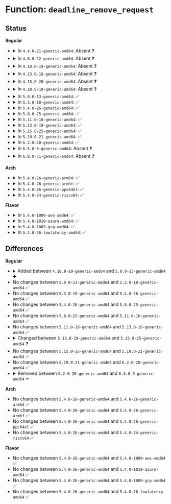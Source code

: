 # Function: <code>deadline_remove_request</code>

## Status
<b>Regular</b>
<ul>
<li>
<details>
<summary>In <code>4.4.0-21-generic-amd64</code>: Absent ❓</summary>

```json
{
  "name": "deadline_remove_request",
  "collision_type": "Unique Static",
  "inline_type": "Full",
  "funcs": [
    {
      "addr": 18446744071582894607,
      "name": "deadline_remove_request",
      "external": false,
      "loc": "block/deadline-iosched.c:116",
      "file": "block/deadline-iosched.c",
      "inline": "not declared, inlined",
      "caller_inline": [
        "block/deadline-iosched.c:deadline_dispatch_requests",
        "block/deadline-iosched.c:deadline_merged_requests"
      ],
      "caller_func": []
    }
  ],
  "symbols": []
}
```
</details>
</li>
<li>
<details>
<summary>In <code>4.8.0-22-generic-amd64</code>: Absent ❓</summary>

```json
{
  "name": "deadline_remove_request",
  "collision_type": "Unique Static",
  "inline_type": "Full",
  "funcs": [
    {
      "addr": 18446744071583180352,
      "name": "deadline_remove_request",
      "external": false,
      "loc": "block/deadline-iosched.c:115",
      "file": "block/deadline-iosched.c",
      "inline": "not declared, inlined",
      "caller_inline": [
        "block/deadline-iosched.c:deadline_dispatch_requests",
        "block/deadline-iosched.c:deadline_merged_requests"
      ],
      "caller_func": []
    }
  ],
  "symbols": []
}
```
</details>
</li>
<li>
<details>
<summary>In <code>4.10.0-19-generic-amd64</code>: Absent ❓</summary>

```json
{
  "name": "deadline_remove_request",
  "collision_type": "Unique Static",
  "inline_type": "Full",
  "funcs": [
    {
      "addr": 18446744071583291258,
      "name": "deadline_remove_request",
      "external": false,
      "loc": "block/deadline-iosched.c:115",
      "file": "block/deadline-iosched.c",
      "inline": "not declared, inlined",
      "caller_inline": [
        "block/deadline-iosched.c:deadline_dispatch_requests",
        "block/deadline-iosched.c:deadline_merged_requests"
      ],
      "caller_func": []
    }
  ],
  "symbols": []
}
```
</details>
</li>
<li>
<details>
<summary>In <code>4.13.0-16-generic-amd64</code>: Absent ❓</summary>

```json
{
  "name": "deadline_remove_request",
  "collision_type": "Unique Static",
  "inline_type": "Full",
  "funcs": [
    {
      "addr": 18446744071583353770,
      "name": "deadline_remove_request",
      "external": false,
      "loc": "block/deadline-iosched.c:115",
      "file": "block/deadline-iosched.c",
      "inline": "not declared, inlined",
      "caller_inline": [
        "block/deadline-iosched.c:deadline_dispatch_requests",
        "block/deadline-iosched.c:deadline_merged_requests"
      ],
      "caller_func": []
    }
  ],
  "symbols": []
}
```
</details>
</li>
<li>
<details>
<summary>In <code>4.15.0-20-generic-amd64</code>: Absent ❓</summary>

```json
{
  "name": "deadline_remove_request",
  "collision_type": "Unique Static",
  "inline_type": "Full",
  "funcs": [
    {
      "addr": 18446744071583535786,
      "name": "deadline_remove_request",
      "external": false,
      "loc": "block/deadline-iosched.c:115",
      "file": "block/deadline-iosched.c",
      "inline": "not declared, inlined",
      "caller_inline": [
        "block/deadline-iosched.c:deadline_dispatch_requests",
        "block/deadline-iosched.c:deadline_merged_requests"
      ],
      "caller_func": []
    }
  ],
  "symbols": []
}
```
</details>
</li>
<li>
<details>
<summary>In <code>4.18.0-10-generic-amd64</code>: Absent ❓</summary>

```json
{
  "name": "deadline_remove_request",
  "collision_type": "Unique Static",
  "inline_type": "Full",
  "funcs": [
    {
      "addr": 18446744071583751614,
      "name": "deadline_remove_request",
      "external": false,
      "loc": "block/deadline-iosched.c:119",
      "file": "block/deadline-iosched.c",
      "inline": "not declared, inlined",
      "caller_inline": [
        "block/deadline-iosched.c:deadline_dispatch_requests",
        "block/deadline-iosched.c:deadline_merged_requests"
      ],
      "caller_func": []
    }
  ],
  "symbols": []
}
```
</details>
</li>
<li>
<details>
<summary>In <code>5.0.0-13-generic-amd64</code>: ✅</summary>

```c
void deadline_remove_request(struct request_queue * q, struct request * rq)
```

```json
{
  "name": "deadline_remove_request",
  "collision_type": "Unique Static",
  "inline_type": "No",
  "funcs": [
    {
      "addr": 18446744071583857808,
      "name": "deadline_remove_request",
      "external": false,
      "loc": "block/mq-deadline.c:108",
      "file": "block/mq-deadline.c",
      "inline": "seen, unknown",
      "caller_inline": [],
      "caller_func": [
        "block/mq-deadline.c:dd_dispatch_request",
        "block/mq-deadline.c:dd_merged_requests"
      ]
    }
  ],
  "symbols": [
    {
      "addr": 18446744071583857808,
      "name": "deadline_remove_request",
      "section": ".text",
      "bind": "STB_LOCAL",
      "size": 176
    }
  ]
}
```
</details>
</li>
<li>
<details>
<summary>In <code>5.3.0-18-generic-amd64</code>: ✅</summary>

```c
void deadline_remove_request(struct request_queue * q, struct request * rq)
```

```json
{
  "name": "deadline_remove_request",
  "collision_type": "Unique Static",
  "inline_type": "No",
  "funcs": [
    {
      "addr": 18446744071584048400,
      "name": "deadline_remove_request",
      "external": false,
      "loc": "block/mq-deadline.c:109",
      "file": "block/mq-deadline.c",
      "inline": "seen, unknown",
      "caller_inline": [],
      "caller_func": [
        "block/mq-deadline.c:dd_dispatch_request",
        "block/mq-deadline.c:dd_merged_requests"
      ]
    }
  ],
  "symbols": [
    {
      "addr": 18446744071584048400,
      "name": "deadline_remove_request",
      "section": ".text",
      "bind": "STB_LOCAL",
      "size": 176
    }
  ]
}
```
</details>
</li>
<li>
<details>
<summary>In <code>5.4.0-26-generic-amd64</code>: ✅</summary>

```c
void deadline_remove_request(struct request_queue * q, struct request * rq)
```

```json
{
  "name": "deadline_remove_request",
  "collision_type": "Unique Static",
  "inline_type": "No",
  "funcs": [
    {
      "addr": 18446744071584170912,
      "name": "deadline_remove_request",
      "external": false,
      "loc": "block/mq-deadline.c:109",
      "file": "block/mq-deadline.c",
      "inline": "seen, unknown",
      "caller_inline": [],
      "caller_func": [
        "block/mq-deadline.c:dd_dispatch_request",
        "block/mq-deadline.c:dd_merged_requests"
      ]
    }
  ],
  "symbols": [
    {
      "addr": 18446744071584170912,
      "name": "deadline_remove_request",
      "section": ".text",
      "bind": "STB_LOCAL",
      "size": 174
    }
  ]
}
```
</details>
</li>
<li>
<details>
<summary>In <code>5.8.0-25-generic-amd64</code>: ✅</summary>

```c
void deadline_remove_request(struct request_queue * q, struct request * rq)
```

```json
{
  "name": "deadline_remove_request",
  "collision_type": "Unique Static",
  "inline_type": "No",
  "funcs": [
    {
      "addr": 18446744071584567792,
      "name": "deadline_remove_request",
      "external": false,
      "loc": "block/mq-deadline.c:109",
      "file": "block/mq-deadline.c",
      "inline": "seen, unknown",
      "caller_inline": [],
      "caller_func": [
        "block/mq-deadline.c:__dd_dispatch_request",
        "block/mq-deadline.c:dd_merged_requests"
      ]
    }
  ],
  "symbols": [
    {
      "addr": 18446744071584567792,
      "name": "deadline_remove_request",
      "section": ".text",
      "bind": "STB_LOCAL",
      "size": 171
    }
  ]
}
```
</details>
</li>
<li>
<details>
<summary>In <code>5.11.0-16-generic-amd64</code>: ✅</summary>

```c
void deadline_remove_request(struct request_queue * q, struct request * rq)
```

```json
{
  "name": "deadline_remove_request",
  "collision_type": "Unique Static",
  "inline_type": "No",
  "funcs": [
    {
      "addr": 18446744071584686032,
      "name": "deadline_remove_request",
      "external": false,
      "loc": "block/mq-deadline.c:109",
      "file": "block/mq-deadline.c",
      "inline": "seen, unknown",
      "caller_inline": [],
      "caller_func": [
        "block/mq-deadline.c:__dd_dispatch_request",
        "block/mq-deadline.c:dd_merged_requests"
      ]
    }
  ],
  "symbols": [
    {
      "addr": 18446744071584686032,
      "name": "deadline_remove_request",
      "section": ".text",
      "bind": "STB_LOCAL",
      "size": 171
    }
  ]
}
```
</details>
</li>
<li>
<details>
<summary>In <code>5.13.0-19-generic-amd64</code>: ✅</summary>

```c
void deadline_remove_request(struct request_queue * q, struct request * rq)
```

```json
{
  "name": "deadline_remove_request",
  "collision_type": "Unique Static",
  "inline_type": "No",
  "funcs": [
    {
      "addr": 18446744071584714256,
      "name": "deadline_remove_request",
      "external": false,
      "loc": "block/mq-deadline.c:111",
      "file": "block/mq-deadline.c",
      "inline": "seen, unknown",
      "caller_inline": [],
      "caller_func": [
        "block/mq-deadline.c:__dd_dispatch_request",
        "block/mq-deadline.c:dd_merged_requests"
      ]
    }
  ],
  "symbols": [
    {
      "addr": 18446744071584714256,
      "name": "deadline_remove_request",
      "section": ".text",
      "bind": "STB_LOCAL",
      "size": 171
    }
  ]
}
```
</details>
</li>
<li>
<details>
<summary>In <code>5.15.0-25-generic-amd64</code>: ✅</summary>

```c
void deadline_remove_request(struct request_queue * q, struct dd_per_prio * per_prio, struct request * rq)
```

```json
{
  "name": "deadline_remove_request",
  "collision_type": "Unique Static",
  "inline_type": "No",
  "funcs": [
    {
      "addr": 18446744071585140880,
      "name": "deadline_remove_request",
      "external": false,
      "loc": "block/mq-deadline.c:192",
      "file": "block/mq-deadline.c",
      "inline": "seen, unknown",
      "caller_inline": [],
      "caller_func": [
        "block/mq-deadline.c:__dd_dispatch_request",
        "block/mq-deadline.c:dd_merged_requests"
      ]
    }
  ],
  "symbols": [
    {
      "addr": 18446744071585140880,
      "name": "deadline_remove_request",
      "section": ".text",
      "bind": "STB_LOCAL",
      "size": 180
    }
  ]
}
```
</details>
</li>
<li>
<details>
<summary>In <code>5.19.0-21-generic-amd64</code>: ✅</summary>

```c
void deadline_remove_request(struct request_queue * q, struct dd_per_prio * per_prio, struct request * rq)
```

```json
{
  "name": "deadline_remove_request",
  "collision_type": "Unique Static",
  "inline_type": "No",
  "funcs": [
    {
      "addr": 18446744071585872016,
      "name": "deadline_remove_request",
      "external": false,
      "loc": "block/mq-deadline.c:169",
      "file": "block/mq-deadline.c",
      "inline": "seen, unknown",
      "caller_inline": [],
      "caller_func": [
        "block/mq-deadline.c:__dd_dispatch_request",
        "block/mq-deadline.c:dd_merged_requests"
      ]
    }
  ],
  "symbols": [
    {
      "addr": 18446744071585872016,
      "name": "deadline_remove_request",
      "section": ".text",
      "bind": "STB_LOCAL",
      "size": 215
    }
  ]
}
```
</details>
</li>
<li>
<details>
<summary>In <code>6.2.0-20-generic-amd64</code>: ✅</summary>

```c
void deadline_remove_request(struct request_queue * q, struct dd_per_prio * per_prio, struct request * rq)
```

```json
{
  "name": "deadline_remove_request",
  "collision_type": "Unique Static",
  "inline_type": "No",
  "funcs": [
    {
      "addr": 18446744071586656480,
      "name": "deadline_remove_request",
      "external": false,
      "loc": "block/mq-deadline.c:183",
      "file": "block/mq-deadline.c",
      "inline": "seen, unknown",
      "caller_inline": [],
      "caller_func": [
        "block/mq-deadline.c:__dd_dispatch_request",
        "block/mq-deadline.c:dd_merged_requests"
      ]
    }
  ],
  "symbols": [
    {
      "addr": 18446744071586656480,
      "name": "deadline_remove_request",
      "section": ".text",
      "bind": "STB_LOCAL",
      "size": 214
    }
  ]
}
```
</details>
</li>
<li>
<details>
<summary>In <code>6.5.0-9-generic-amd64</code>: Absent ❓</summary>

```json
{
  "name": "deadline_remove_request",
  "collision_type": "Unique Static",
  "inline_type": "Full",
  "funcs": [
    {
      "addr": 18446744071586919895,
      "name": "deadline_remove_request",
      "external": false,
      "loc": "block/mq-deadline.c:210",
      "file": "block/mq-deadline.c",
      "inline": "not declared, inlined",
      "caller_inline": [
        "block/mq-deadline.c:__dd_dispatch_request",
        "block/mq-deadline.c:dd_merged_requests"
      ],
      "caller_func": []
    }
  ],
  "symbols": []
}
```
</details>
</li>
<li>
<details>
<summary>In <code>6.8.0-31-generic-amd64</code>: Absent ❓</summary>

```json
{
  "name": "deadline_remove_request",
  "collision_type": "Unique Static",
  "inline_type": "Full",
  "funcs": [
    {
      "addr": 18446744071587198177,
      "name": "deadline_remove_request",
      "external": false,
      "loc": "block/mq-deadline.c:210",
      "file": "block/mq-deadline.c",
      "inline": "not declared, inlined",
      "caller_inline": [
        "block/mq-deadline.c:__dd_dispatch_request",
        "block/mq-deadline.c:dd_merged_requests"
      ],
      "caller_func": []
    }
  ],
  "symbols": []
}
```
</details>
</li>
</ul>
<b>Arch</b>
<ul>
<li>
<details>
<summary>In <code>5.4.0-26-generic-arm64</code>: ✅</summary>

```c
void deadline_remove_request(struct request_queue * q, struct request * rq)
```

```json
{
  "name": "deadline_remove_request",
  "collision_type": "Unique Static",
  "inline_type": "No",
  "funcs": [
    {
      "addr": 18446603336496025232,
      "name": "deadline_remove_request",
      "external": false,
      "loc": "block/mq-deadline.c:109",
      "file": "block/mq-deadline.c",
      "inline": "seen, unknown",
      "caller_inline": [],
      "caller_func": [
        "block/mq-deadline.c:dd_dispatch_request",
        "block/mq-deadline.c:dd_merged_requests"
      ]
    }
  ],
  "symbols": [
    {
      "addr": 18446603336496025232,
      "name": "deadline_remove_request",
      "section": ".text",
      "bind": "STB_LOCAL",
      "size": 240
    }
  ]
}
```
</details>
</li>
<li>
<details>
<summary>In <code>5.4.0-26-generic-armhf</code>: ✅</summary>

```c
void deadline_remove_request(struct request_queue * q, struct request * rq)
```

```json
{
  "name": "deadline_remove_request",
  "collision_type": "Unique Static",
  "inline_type": "No",
  "funcs": [
    {
      "addr": 3229366892,
      "name": "deadline_remove_request",
      "external": false,
      "loc": "block/mq-deadline.c:109",
      "file": "block/mq-deadline.c",
      "inline": "seen, unknown",
      "caller_inline": [],
      "caller_func": [
        "block/mq-deadline.c:dd_dispatch_request",
        "block/mq-deadline.c:dd_merged_requests"
      ]
    }
  ],
  "symbols": [
    {
      "addr": 3229366892,
      "name": "deadline_remove_request",
      "section": ".text",
      "bind": "STB_LOCAL",
      "size": 188
    }
  ]
}
```
</details>
</li>
<li>
<details>
<summary>In <code>5.4.0-26-generic-ppc64el</code>: ✅</summary>

```c
void deadline_remove_request(struct request_queue * q, struct request * rq)
```

```json
{
  "name": "deadline_remove_request",
  "collision_type": "Unique Static",
  "inline_type": "No",
  "funcs": [
    {
      "addr": 13835058055290258480,
      "name": "deadline_remove_request",
      "external": false,
      "loc": "block/mq-deadline.c:109",
      "file": "block/mq-deadline.c",
      "inline": "seen, unknown",
      "caller_inline": [],
      "caller_func": [
        "block/mq-deadline.c:dd_dispatch_request",
        "block/mq-deadline.c:dd_merged_requests"
      ]
    }
  ],
  "symbols": [
    {
      "addr": 13835058055290258480,
      "name": "deadline_remove_request",
      "section": ".text",
      "bind": "STB_LOCAL",
      "size": 324
    }
  ]
}
```
</details>
</li>
<li>
<details>
<summary>In <code>5.4.0-24-generic-riscv64</code>: ✅</summary>

```c
void deadline_remove_request(struct request_queue * q, struct request * rq)
```

```json
{
  "name": "deadline_remove_request",
  "collision_type": "Unique Static",
  "inline_type": "No",
  "funcs": [
    {
      "addr": 18446743936275115264,
      "name": "deadline_remove_request",
      "external": false,
      "loc": "block/mq-deadline.c:109",
      "file": "block/mq-deadline.c",
      "inline": "seen, unknown",
      "caller_inline": [],
      "caller_func": [
        "block/mq-deadline.c:dd_dispatch_request",
        "block/mq-deadline.c:dd_merged_requests"
      ]
    }
  ],
  "symbols": [
    {
      "addr": 18446743936275115264,
      "name": "deadline_remove_request",
      "section": ".text",
      "bind": "STB_LOCAL",
      "size": 200
    }
  ]
}
```
</details>
</li>
</ul>
<b>Flavor</b>
<ul>
<li>
<details>
<summary>In <code>5.4.0-1009-aws-amd64</code>: ✅</summary>

```c
void deadline_remove_request(struct request_queue * q, struct request * rq)
```

```json
{
  "name": "deadline_remove_request",
  "collision_type": "Unique Static",
  "inline_type": "No",
  "funcs": [
    {
      "addr": 18446744071584139648,
      "name": "deadline_remove_request",
      "external": false,
      "loc": "block/mq-deadline.c:109",
      "file": "block/mq-deadline.c",
      "inline": "seen, unknown",
      "caller_inline": [],
      "caller_func": [
        "block/mq-deadline.c:dd_dispatch_request",
        "block/mq-deadline.c:dd_merged_requests"
      ]
    }
  ],
  "symbols": [
    {
      "addr": 18446744071584139648,
      "name": "deadline_remove_request",
      "section": ".text",
      "bind": "STB_LOCAL",
      "size": 174
    }
  ]
}
```
</details>
</li>
<li>
<details>
<summary>In <code>5.4.0-1010-azure-amd64</code>: ✅</summary>

```c
void deadline_remove_request(struct request_queue * q, struct request * rq)
```

```json
{
  "name": "deadline_remove_request",
  "collision_type": "Unique Static",
  "inline_type": "No",
  "funcs": [
    {
      "addr": 18446744071584075184,
      "name": "deadline_remove_request",
      "external": false,
      "loc": "block/mq-deadline.c:109",
      "file": "block/mq-deadline.c",
      "inline": "seen, unknown",
      "caller_inline": [],
      "caller_func": [
        "block/mq-deadline.c:dd_dispatch_request",
        "block/mq-deadline.c:dd_merged_requests"
      ]
    }
  ],
  "symbols": [
    {
      "addr": 18446744071584075184,
      "name": "deadline_remove_request",
      "section": ".text",
      "bind": "STB_LOCAL",
      "size": 174
    }
  ]
}
```
</details>
</li>
<li>
<details>
<summary>In <code>5.4.0-1009-gcp-amd64</code>: ✅</summary>

```c
void deadline_remove_request(struct request_queue * q, struct request * rq)
```

```json
{
  "name": "deadline_remove_request",
  "collision_type": "Unique Static",
  "inline_type": "No",
  "funcs": [
    {
      "addr": 18446744071584123408,
      "name": "deadline_remove_request",
      "external": false,
      "loc": "block/mq-deadline.c:109",
      "file": "block/mq-deadline.c",
      "inline": "seen, unknown",
      "caller_inline": [],
      "caller_func": [
        "block/mq-deadline.c:dd_dispatch_request",
        "block/mq-deadline.c:dd_merged_requests"
      ]
    }
  ],
  "symbols": [
    {
      "addr": 18446744071584123408,
      "name": "deadline_remove_request",
      "section": ".text",
      "bind": "STB_LOCAL",
      "size": 174
    }
  ]
}
```
</details>
</li>
<li>
<details>
<summary>In <code>5.4.0-26-lowlatency-amd64</code>: ✅</summary>

```c
void deadline_remove_request(struct request_queue * q, struct request * rq)
```

```json
{
  "name": "deadline_remove_request",
  "collision_type": "Unique Static",
  "inline_type": "No",
  "funcs": [
    {
      "addr": 18446744071584227600,
      "name": "deadline_remove_request",
      "external": false,
      "loc": "block/mq-deadline.c:109",
      "file": "block/mq-deadline.c",
      "inline": "seen, unknown",
      "caller_inline": [],
      "caller_func": [
        "block/mq-deadline.c:dd_dispatch_request",
        "block/mq-deadline.c:dd_merged_requests"
      ]
    }
  ],
  "symbols": [
    {
      "addr": 18446744071584227600,
      "name": "deadline_remove_request",
      "section": ".text",
      "bind": "STB_LOCAL",
      "size": 174
    }
  ]
}
```
</details>
</li>
</ul>

## Differences
<b>Regular</b>
<ul>
<li>
<details>
<summary>Added between <code>4.18.0-10-generic-amd64</code> and <code>5.0.0-13-generic-amd64</code> ➕</summary>

```c
void deadline_remove_request(struct request_queue * q, struct request * rq)
```
</details>
</li>
<li>
No changes between <code>5.0.0-13-generic-amd64</code> and <code>5.3.0-18-generic-amd64</code> ✅
</li>
<li>
No changes between <code>5.3.0-18-generic-amd64</code> and <code>5.4.0-26-generic-amd64</code> ✅
</li>
<li>
No changes between <code>5.4.0-26-generic-amd64</code> and <code>5.8.0-25-generic-amd64</code> ✅
</li>
<li>
No changes between <code>5.8.0-25-generic-amd64</code> and <code>5.11.0-16-generic-amd64</code> ✅
</li>
<li>
No changes between <code>5.11.0-16-generic-amd64</code> and <code>5.13.0-19-generic-amd64</code> ✅
</li>
<li>
<details>
<summary>Changed between <code>5.13.0-19-generic-amd64</code> and <code>5.15.0-25-generic-amd64</code> ❓</summary>
<ul>
<li>
<b>Param added. </b>
<code>struct dd_per_prio * per_prio</code>
</li>
<li>
<b>Param reordered. </b>
<code>q, rq</code> ➡️ <code>q, per_prio, rq</code>
</li>
</ul>
</details>
</li>
<li>
No changes between <code>5.15.0-25-generic-amd64</code> and <code>5.19.0-21-generic-amd64</code> ✅
</li>
<li>
No changes between <code>5.19.0-21-generic-amd64</code> and <code>6.2.0-20-generic-amd64</code> ✅
</li>
<li>
<details>
<summary>Removed between <code>6.2.0-20-generic-amd64</code> and <code>6.5.0-9-generic-amd64</code> ➖</summary>

```c
void deadline_remove_request(struct request_queue * q, struct dd_per_prio * per_prio, struct request * rq)
```
</details>
</li>
</ul>
<b>Arch</b>
<ul>
<li>
No changes between <code>5.4.0-26-generic-amd64</code> and <code>5.4.0-26-generic-arm64</code> ✅
</li>
<li>
No changes between <code>5.4.0-26-generic-amd64</code> and <code>5.4.0-26-generic-armhf</code> ✅
</li>
<li>
No changes between <code>5.4.0-26-generic-amd64</code> and <code>5.4.0-26-generic-ppc64el</code> ✅
</li>
<li>
No changes between <code>5.4.0-26-generic-amd64</code> and <code>5.4.0-24-generic-riscv64</code> ✅
</li>
</ul>
<b>Flavor</b>
<ul>
<li>
No changes between <code>5.4.0-26-generic-amd64</code> and <code>5.4.0-1009-aws-amd64</code> ✅
</li>
<li>
No changes between <code>5.4.0-26-generic-amd64</code> and <code>5.4.0-1010-azure-amd64</code> ✅
</li>
<li>
No changes between <code>5.4.0-26-generic-amd64</code> and <code>5.4.0-1009-gcp-amd64</code> ✅
</li>
<li>
No changes between <code>5.4.0-26-generic-amd64</code> and <code>5.4.0-26-lowlatency-amd64</code> ✅
</li>
</ul>
